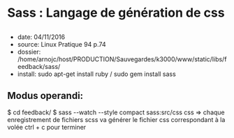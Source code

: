 # Sass : Langage de génération de css
##
* date: 04/11/2016
* source: Linux Pratique 94 p.74
* dossier: /home/arnojc/host/PRODUCTION/Sauvegardes/k3000/www/static/libs/feedback/sass/
* install: sudo apt-get install ruby / sudo gem install sass

## Modus operandi:
$ cd feedback/
$ sass --watch --style compact sass:src/css css
=> chaque enregistrement de fichiers scss va générer le fichier css correspondant à la volée
ctrl + c pour terminer

